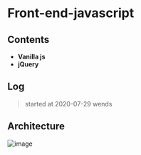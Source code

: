# Front-end-javascript

## Contents

+ __Vanilla js__ 
+ __jQuery__

## Log
> started at 2020-07-29 wends

## Architecture

![image](https://s3.ap-northeast-2.amazonaws.com/opentutorials-user-file/module/904/2229.png)